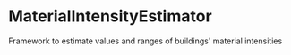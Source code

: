 # MaterialIntensityEstimator
Framework to estimate values and ranges of buildings' material intensities
